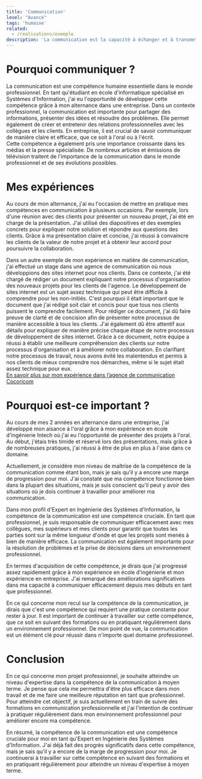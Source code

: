 ```yaml
---
title: 'Communication'
level: "Avancé"
tags: 'humaine'
related:
  - /realisations/exemple
description: 'La communication est la capacité à échanger et à transmette une information à différentes personnes. Cette communication peut se faire aussi bien par écrit que par oral.'
---
```


# Pourquoi communiquer ?

La communication est une compétence humaine essentielle dans le monde professionnel. En tant qu'étudiant en école d'informatique spécialisé en Systèmes d'Information, j'ai eu l'opportunité de développer cette compétence grâce à mon alternance dans une entreprise.
Dans un contexte professionnel, la communication est importante pour partager des informations, présenter des idées et résoudre des problèmes. Elle permet également de créer et entretenir des relations professionnelles avec les collègues et les clients. En entreprise, il est crucial de savoir communiquer de manière claire et efficace, que ce soit à l'oral ou à l'écrit.  
Cette compétence a également pris une importance croissante dans les médias et la presse spécialisée. De nombreux articles et émissions de télévision traitent de l'importance de la communication dans le monde professionnel et de ses évolutions possibles.
# Mes expériences

Au cours de mon alternance, j'ai eu l'occasion de mettre en pratique mes compétences en communication à plusieurs occasions. Par exemple, lors d'une réunion avec des clients pour présenter un nouveau projet, j'ai été en charge de la présentation. J'ai utilisé des diapositives et des exemples concrets pour expliquer notre solution et répondre aux questions des clients. Grâce à ma présentation claire et concise, j'ai réussi à convaincre les clients de la valeur de notre projet et à obtenir leur accord pour poursuivre la collaboration.

Dans un autre exemple de mon expérience en matière de communication, j'ai effectué un stage dans une agence de communication où nous développions des sites internet pour nos clients. Dans ce contexte, j'ai été chargé de rédiger un document expliquant notre processus d'organisation des nouveaux projets pour les clients de l'agence.
Le développement de sites internet est un sujet assez technique qui peut être difficile à comprendre pour les non-initiés. C'est pourquoi il était important que le document que j'ai rédigé soit clair et concis pour que tous nos clients puissent le comprendre facilement.
Pour rédiger ce document, j'ai dû faire preuve de clarté et de concision afin de présenter notre processus de manière accessible à tous les clients. J'ai également dû être attentif aux détails pour expliquer de manière précise chaque étape de notre processus de développement de sites internet.
Grâce à ce document, notre équipe a réussi à établir une meilleure compréhension des clients sur notre processus d'organisation et à améliorer notre collaboration. En clarifiant notre processus de travail, nous avons évité les malentendus et permis à nos clients de mieux comprendre nos démarches, même si le sujet était assez technique pour eux.  
[En savoir plus sur mon expérience dans l’agence de communication Cocoricom](/)


# Pourquoi est-ce important ?

Au cours de mes 2 années en alternance dans une entreprise, j'ai développé mon aisance à l'oral grâce à mon expérience en école d'ingénierie Intech où j'ai eu l'opportunité de présenter des projets à l'oral. Au début, j'étais très timide et réservé lors des présentations, mais grâce à de nombreuses pratiques, j'ai réussi à être de plus en plus à l'aise dans ce domaine.

Actuellement, je considère mon niveau de maîtrise de la compétence de la communication comme étant bon, mais je sais qu'il y a encore une marge de progression pour moi. J'ai constaté que ma compétence fonctionne bien dans la plupart des situations, mais je suis conscient qu'il peut y avoir des situations où je dois continuer à travailler pour améliorer ma communication.

Dans mon profil d'Expert en Ingénierie des Systèmes d'Information, la compétence de la communication est une compétence cruciale. En tant que professionnel, je suis responsable de communiquer efficacement avec mes collègues, mes supérieurs et mes clients pour garantir que toutes les parties sont sur la même longueur d'onde et que les projets sont menés à bien de manière efficace. La communication est également importante pour la résolution de problèmes et la prise de décisions dans un environnement professionnel.

En termes d'acquisition de cette compétence, je dirais que j'ai progressé assez rapidement grâce à mon expérience en école d'ingénierie et mon expérience en entreprise. J'ai remarqué des améliorations significatives dans ma capacité à communiquer efficacement depuis mes débuts en tant que professionnel.

En ce qui concerne mon recul sur la compétence de la communication, je dirais que c'est une compétence qui requiert une pratique constante pour rester à jour. Il est important de continuer à travailler sur cette compétence, que ce soit en suivant des formations ou en pratiquant régulièrement dans un environnement professionnel. De mon point de vue, la communication est un élément clé pour réussir dans n'importe quel domaine professionnel.

# Conclusion

En ce qui concerne mon projet professionnel, je souhaite atteindre un niveau d'expertise dans la compétence de la communication à moyen terme. Je pense que cela me permettra d'être plus efficace dans mon travail et de me faire une meilleure réputation en tant que professionnel. Pour atteindre cet objectif, je suis actuellement en train de suivre des formations en communication professionnelle et j'ai l'intention de continuer à pratiquer régulièrement dans mon environnement professionnel pour améliorer encore ma compétence.

En résumé, la compétence de la communication est une compétence cruciale pour moi en tant qu'Expert en Ingénierie des Systèmes d'Information. J'ai déjà fait des progrès significatifs dans cette compétence, mais je sais qu'il y a encore de la marge de progression pour moi. Je continuerai à travailler sur cette compétence en suivant des formations et en pratiquant régulièrement pour atteindre un niveau d'expertise à moyen terme.